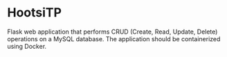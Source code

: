# HootsiTP

Flask web application that performs CRUD (Create, Read, Update, Delete) operations on
a MySQL database. The application should be containerized using Docker.
